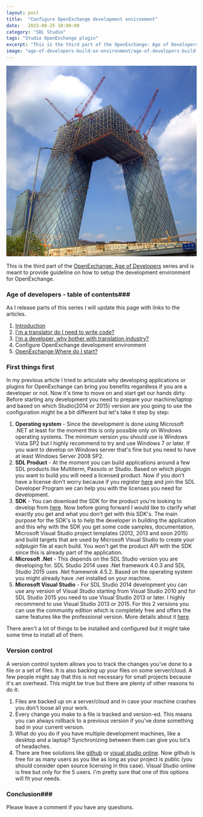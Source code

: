 ```yaml
---
layout: post
title:  "Configure OpenExchange development environment"
date:   2015-08-25 10:00:00
category: "SDL Studio"
tags: "Studio OpenExchange plugin"
excerpt: "This is the third part of the OpenExchange: Age of Developers series and is meant to provide guideline on how to setup the development environment for OpenExchange."
image: "age-of-developers-build-ox-environment/age-of-developers-build-ox-environment.jpg"
---
```


<img src="/assets/images/posts/age-of-developers-build-ox-environment/age-of-developers-build-ox-environment.jpg" alt="Age Of Developers" title="Age of Developers" class="img-responsive">

<p class="dropcap">This is the third part of the <a href="http://romuluscrisan.com/sdl%20studio/2015/07/20/OpenExchange-age-of-developers.html" target="_blank">OpenExchange: Age of Developers</a> series and is meant to provide guideline on how to setup the development environment for OpenExchange.</p>

### Age of developers - table of contents###

As I release parts of this series I will update this page with links to the articles.

1. [Introduction](http://romuluscrisan.com/sdl%20studio/2015/07/20/OpenExchange-age-of-developers.html)
2. [I'm a translator do I need to write code?](http://romuluscrisan.com/sdl%20studio/2015/07/20/OpenExchange-age-of-developers-translator-code.html)
3. [I'm a developer, why bother with translation industry?](http://romuluscrisan.com/sdl%20studio/2015/08/05/OpenExchange-age-of-developers-developer-translation-industry.html)
4. Configure OpenExchange development environment
5. [OpenExchange:Where do I start?](http://romuluscrisan.com/sdl%20studio/2015/10/05/OpenExchange-age-of-developers-where-do-i-start.html)

### First things first  ###

In my previous article I tried to articulate why developing applications or plugins for OpenExchange can bring you benefits regardless if you are a developer or not. Now it's time to move on and start get our hands dirty. Before starting any development you need to prepare your machine/laptop and based on which Studio(2014 or 2015) version are you going to use the configuration might be a bit different but let's take it step by step:

1. **Operating system** - Since the development is done using Microsoft .NET at least for the moment this is only possible only on Windows operating systems. The minimum version you should use is Windows Vista SP2 but I highly recommend to try and use Windows 7 or later. If you want to develop on Windows server that's fine but you need to have at least Windows Server 2008 SP2.
2. **SDL Product** - At the moment you can build applications around a few SDL products like Multiterm, Passolo or Studio. Based on which plugin you want to build you will need a licensed product. Now if you don't have a license don't worry because if you register [here](http://www.translationzone.com/openexchange/developer/) and join the SDL Developer Program we can help you with the licenses you need for development.
3. **SDK** - You can download the SDK for the product you're looking to develop from [here](http://www.translationzone.com/openexchange/developer/sdk.html). Now before going forward I would like to clarify what exactly you get and what you don't get with this SDK's. The main purpose for the SDK's is to help the developer in building the application and this why with the SDK you get some code samples, documentation, Microsoft Visual Studio project templates (2012, 2013 and soon 2015) and build targets that are used by Microsoft Visual Studio to create your *sdlplugin* file at each build. You won't get the product API with the SDK since this is already part of the application.
4. **Microsoft .Net** - This depends on the SDL Studio version you are developing for. SDL Studio 2014 uses .Net framework 4.0.3 and SDL Studio 2015 uses .Net framewrok 4.5.2. Based on the operating system you might already have .net installed on your machine.
5. **Microsoft Visual Studio** - For SDL Studio 2014 development you can use any version of Visual Studio starting from Visual Studio 2010 and for SDL Studio 2015 you need to use Visual Studio 2013 or later. I highly recommend to use Visual Studio 2013 or 2015. For this 2 versions you can use the community edition which is completely free and offers the same features like the professional version. More details about it [here](https://www.visualstudio.com/en-us/products/visual-studio-community-vs.aspx).

There aren't a lot of things to be installed and configured but it might take some time to install all of them.  

### Version control ###

A version control system allows you to track the changes you've done to a file or a set of files. It is also backing up your files on some server/cloud. A few people might say that this is not necessary for small projects because it's an overhead. This might be true but there are plenty of other reasons to do it:

1. Files are backed up on a server/cloud and in case your machine crashes you don't loose all your work.
2. Every change you make to a file is tracked and version-ed. This means you can always rollback to a previous version if you've done something bad in your current version.
3. What do you do if you have multiple development machines, like a desktop and a laptop? Synchronizing between them can give you lot's of headaches.
4. There are free solutions like [github](https://github.com/) or [visual studio online](https://www.visualstudio.com/en-us/products/visual-studio-online-pricing-vs.aspx). Now github is free for as many users as you like as long as your project is public (you should consider open source licensing in this case). Visual Studio online is free but only for the 5 users. I'm pretty sure that one of this options will fit your needs.


### Conclusion###

Please leave a comment if you have any questions.
